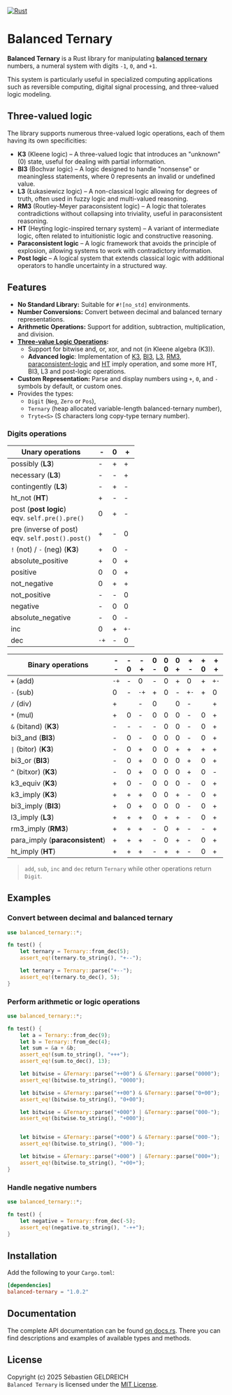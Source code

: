 [![Rust](https://github.com/Trehinos/balanced-ternary/actions/workflows/rust.yml/badge.svg)](https://github.com/Trehinos/balanced-ternary/actions/workflows/rust.yml)

# Balanced Ternary

**Balanced Ternary** is a Rust library for manipulating
**[balanced ternary](https://en.wikipedia.org/wiki/Balanced_ternary)**
numbers, a numeral system with digits `-1`, `0`, and `+1`.

This system is particularly useful in specialized computing applications such as reversible computing, digital signal processing, and three-valued logic modeling.

## Three-valued logic
The library supports numerous three-valued logic operations, each of them having its own specificities:
- **K3** (Kleene logic) – A three-valued logic that introduces an "unknown" (0) state,
  useful for dealing with partial information.
- **BI3** (Bochvar logic) – A logic designed to handle "nonsense" or meaningless statements, 
  where 0 represents an invalid or undefined value.
- **L3** (Łukasiewicz logic) – A non-classical logic allowing for degrees of truth, 
  often used in fuzzy logic and multi-valued reasoning.
- **RM3** (Routley-Meyer paraconsistent logic) – A logic that tolerates contradictions without collapsing into triviality,
  useful in paraconsistent reasoning.
- **HT** (Heyting logic-inspired ternary system) – A variant of intermediate logic, 
  often related to intuitionistic logic and constructive reasoning.
- **Paraconsistent logic** – A logic framework that avoids the principle of explosion,
  allowing systems to work with contradictory information.
- **Post logic** – A logical system that extends classical logic with additional operators to handle uncertainty in a structured way.

## Features

- **No Standard Library:** Suitable for `#![no_std]` environments.
- **Number Conversions:** Convert between decimal and balanced ternary representations.
- **Arithmetic Operations:** Support for addition, subtraction, multiplication, and division.
- **[Three-value Logic Operations](https://en.wikipedia.org/wiki/Three-valued_logic):**
    - Support for bitwise and, or, xor, and not (in Kleene algebra (K3)).
    - **Advanced logic**: Implementation of 
      [K3](https://en.wikipedia.org/wiki/De_Morgan_algebra#Kleene_algebra),
      [BI3](https://en.wikipedia.org/wiki/Many-valued_logic#Bochvar's_internal_three-valued_logic),
      [L3](https://en.wikipedia.org/wiki/%C5%81ukasiewicz_logic),
      [RM3](https://en.wikipedia.org/wiki/Paraconsistent_logic#An_ideal_three-valued_paraconsistent_logic),
      [paraconsistent-logic](https://en.wikipedia.org/wiki/Paraconsistent_logic#An_ideal_three-valued_paraconsistent_logic)
      and [HT](https://en.wikipedia.org/wiki/Intermediate_logic) imply operation,
      and some more HT, BI3, L3 and post-logic operations.
- **Custom Representation:** Parse and display numbers using `+`, `0`, and `-` symbols by default, or custom ones.
- Provides the types:
    - `Digit` (`Neg`, `Zero` or `Pos`),
    - `Ternary` (heap allocated variable-length balanced-ternary number),
    - `Tryte<S>` (S characters long copy-type ternary number).

### Digits operations

| Unary operations                                   | -    | 0 | +    |
|----------------------------------------------------|------|---|------|
| possibly (**L3**)                                  | -    | + | +    |
| necessary (**L3**)                                 | -    | - | +    |
| contingently (**L3**)                              | -    | + | -    |
| ht_not (**HT**)                                    | +    | - | -    |
| post (**post logic**)<br>eqv. `self.pre().pre()`   | 0    | + | -    |
| pre (inverse of post)<br>eqv. `self.post().post()` | +    | - | 0    |
| `!` (not) / `-` (neg) (**K3**)                     | +    | 0 | -    |
| absolute_positive                                  | +    | 0 | +    |
| positive                                           | 0    | 0 | +    |
| not_negative                                       | 0    | + | +    |
| not_positive                                       | -    | - | 0    |
| negative                                           | -    | 0 | 0    |
| absolute_negative                                  | -    | 0 | -    |
| inc                                                | 0    | + | `+-` |
| dec                                                | `-+` | - | 0    |

| Binary operations               | -<br>- | -<br>0 | -<br>+ | 0<br>- | 0<br>0 | 0<br>+ | +<br>- | +<br>0 | +<br>+ |
|---------------------------------|--------|--------|--------|--------|--------|--------|--------|--------|--------|
| `+` (add)                       | `-+`   | -      | 0      | -      | 0      | +      | 0      | +      | `+-`   |
| `-` (sub)                       | 0      | -      | `-+`   | +      | 0      | -      | `+-`   | +      | 0      |
| `/` (div)                       | +      |        | -      | 0      |        | 0      | -      |        | +      |
| `*` (mul)                       | +      | 0      | -      | 0      | 0      | 0      | -      | 0      | +      |
| `&` (bitand) (**K3**)           | -      | -      | -      | -      | 0      | 0      | -      | 0      | +      |
| bi3_and (**BI3**)               | -      | 0      | -      | 0      | 0      | 0      | -      | 0      | +      |
| `\|` (bitor) (**K3**)           | -      | 0      | +      | 0      | 0      | +      | +      | +      | +      |
| bi3_or (**BI3**)                | -      | 0      | +      | 0      | 0      | 0      | +      | 0      | +      |
| `^` (bitxor) (**K3**)           | -      | 0      | +      | 0      | 0      | 0      | +      | 0      | -      |
| k3_equiv (**K3**)               | +      | 0      | -      | 0      | 0      | 0      | -      | 0      | +      |
| k3_imply (**K3**)               | +      | +      | +      | 0      | 0      | +      | -      | 0      | +      |
| bi3_imply (**BI3**)             | +      | 0      | +      | 0      | 0      | 0      | -      | 0      | +      |
| l3_imply (**L3**)               | +      | +      | +      | 0      | +      | +      | -      | 0      | +      |
| rm3_imply (**RM3**)             | +      | +      | +      | -      | 0      | +      | -      | -      | +      |
| para_imply (**paraconsistent**) | +      | +      | +      | -      | 0      | +      | -      | 0      | +      |
| ht_imply (**HT**)               | +      | +      | +      | -      | +      | +      | -      | 0      | +      |

> `add`, `sub`, `inc` and `dec` return `Ternary` while other operations return `Digit`.

## Examples

### Convert between decimal and balanced ternary

```rust
use balanced_ternary::*;

fn test() {
    let ternary = Ternary::from_dec(5);
    assert_eq!(ternary.to_string(), "+--");

    let ternary = Ternary::parse("+--");
    assert_eq!(ternary.to_dec(), 5);
}
```

### Perform arithmetic or logic operations

```rust
use balanced_ternary::*;

fn test() {
    let a = Ternary::from_dec(9);
    let b = Ternary::from_dec(4);
    let sum = &a + &b;
    assert_eq!(sum.to_string(), "+++");
    assert_eq!(sum.to_dec(), 13);

    let bitwise = &Ternary::parse("++00") & &Ternary::parse("0000");
    assert_eq!(bitwise.to_string(), "0000");

    let bitwise = &Ternary::parse("++00") & &Ternary::parse("0+00");
    assert_eq!(bitwise.to_string(), "0+00");

    let bitwise = &Ternary::parse("+000") | &Ternary::parse("000-");
    assert_eq!(bitwise.to_string(), "+000");


    let bitwise = &Ternary::parse("+000") & &Ternary::parse("000-");
    assert_eq!(bitwise.to_string(), "000-");

    let bitwise = &Ternary::parse("+000") | &Ternary::parse("000+");
    assert_eq!(bitwise.to_string(), "+00+");
}
```

### Handle negative numbers

```rust
use balanced_ternary::*;

fn test() {
    let negative = Ternary::from_dec(-5);
    assert_eq!(negative.to_string(), "-++");
}
```

## Installation

Add the following to your `Cargo.toml`:

```toml
[dependencies]
balanced-ternary = "1.0.2"
```

## Documentation
The complete API documentation can be found [on docs.rs](https://docs.rs/balanced-ternary).
There you can find descriptions and examples of available types and methods.

## License

Copyright (c) 2025 Sébastien GELDREICH  
`Balanced Ternary` is licensed under the [MIT License](LICENSE).
